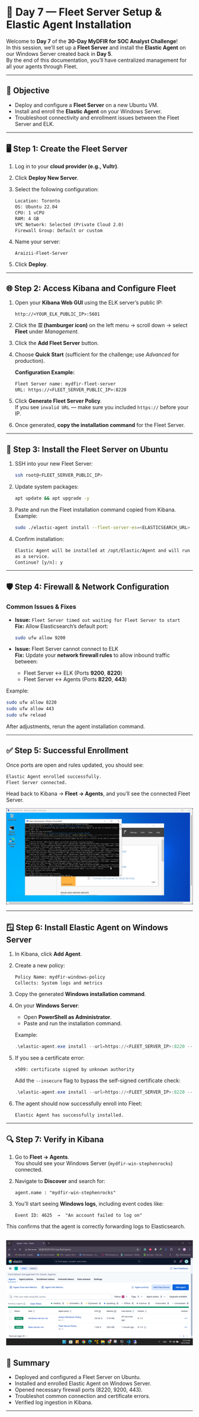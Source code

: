 # 🧠 Day 7 — Fleet Server Setup & Elastic Agent Installation

Welcome to **Day 7** of the **30-Day MyDFIR for SOC Analyst Challenge**!  
In this session, we’ll set up a **Fleet Server** and install the **Elastic Agent** on our Windows Server created back in **Day 5**.  
By the end of this documentation, you’ll have centralized management for all your agents through Fleet.

---

## 🚀 Objective

- Deploy and configure a **Fleet Server** on a new Ubuntu VM.  
- Install and enroll the **Elastic Agent** on your Windows Server.  
- Troubleshoot connectivity and enrollment issues between the Fleet Server and ELK.

---

## 🖥️ Step 1: Create the Fleet Server

1. Log in to your **cloud provider (e.g., Vultr)**.
2. Click **Deploy New Server**.
3. Select the following configuration:

   ```
   Location: Toronto  
   OS: Ubuntu 22.04  
   CPU: 1 vCPU  
   RAM: 4 GB  
   VPC Network: Selected (Private Cloud 2.0)  
   Firewall Group: Default or custom
   ```

4. Name your server:
   ```
   Araizii-Fleet-Server
   ```
5. Click **Deploy**.

---

## 🌐 Step 2: Access Kibana and Configure Fleet

1. Open your **Kibana Web GUI** using the ELK server’s public IP:
   ```
   http://<YOUR_ELK_PUBLIC_IP>:5601
   ```
2. Click the **☰ (hamburger icon)** on the left menu → scroll down → select **Fleet** under *Management*.
3. Click the **Add Fleet Server** button.
4. Choose **Quick Start** (sufficient for the challenge; use *Advanced* for production).

   **Configuration Example:**
   ```
   Fleet Server name: mydfir-fleet-server
   URL: https://<FLEET_SERVER_PUBLIC_IP>:8220
   ```

5. Click **Generate Fleet Server Policy**.  
   If you see `invalid URL` — make sure you included `https://` before your IP.

6. Once generated, **copy the installation command** for the Fleet Server.

---

## 🧩 Step 3: Install the Fleet Server on Ubuntu

1. SSH into your new Fleet Server:
   ```bash
   ssh root@<FLEET_SERVER_PUBLIC_IP>
   ```
2. Update system packages:
   ```bash
   apt update && apt upgrade -y
   ```
3. Paste and run the Fleet installation command copied from Kibana.  
   Example:
   ```bash
   sudo ./elastic-agent install --fleet-server-es=<ELASTICSEARCH_URL> --fleet-server-service-token=<TOKEN>
   ```

4. Confirm installation:
   ```
   Elastic Agent will be installed at /opt/Elastic/Agent and will run as a service.
   Continue? [y/n]: y
   ```

---

## 🛡️ Step 4: Firewall & Network Configuration

### Common Issues & Fixes

- **Issue:** `Fleet Server timed out waiting for Fleet Server to start`  
  **Fix:** Allow Elasticsearch’s default port:
  ```bash
  sudo ufw allow 9200
  ```

- **Issue:** Fleet Server cannot connect to ELK  
  **Fix:** Update your **network firewall rules** to allow inbound traffic between:
  - Fleet Server ↔ ELK (Ports **9200**, **8220**)
  - Fleet Server ↔ Agents (Ports **8220**, **443**)

Example:
```bash
sudo ufw allow 8220
sudo ufw allow 443
sudo ufw reload
```

After adjustments, rerun the agent installation command.

---

## ✅ Step 5: Successful Enrollment

Once ports are open and rules updated, you should see:

```
Elastic Agent enrolled successfully.
Fleet Server connected.
```

Head back to Kibana → **Fleet → Agents**, and you’ll see the connected Fleet Server.

![Fleet-server](../images/fleet-server.png)

---

## 🪟 Step 6: Install Elastic Agent on Windows Server

1. In Kibana, click **Add Agent**.
2. Create a new policy:
   ```
   Policy Name: mydfir-windows-policy
   Collects: System logs and metrics
   ```
3. Copy the generated **Windows installation command**.

4. On your **Windows Server**:
   - Open **PowerShell as Administrator**.
   - Paste and run the installation command.

   Example:
   ```powershell
   .\elastic-agent.exe install --url=https://<FLEET_SERVER_IP>:8220 --enrollment-token=<TOKEN>
   ```

5. If you see a certificate error:
   ```
   x509: certificate signed by unknown authority
   ```
   Add the `--insecure` flag to bypass the self-signed certificate check:
   ```powershell
   .\elastic-agent.exe install --url=https://<FLEET_SERVER_IP>:8220 --enrollment-token=<TOKEN> --insecure
   ```

6. The agent should now successfully enroll into Fleet:
   ```
   Elastic Agent has successfully installed.
   ```

---

## 🔍 Step 7: Verify in Kibana

1. Go to **Fleet → Agents**.  
   You should see your Windows Server (`mydfir-win-stephenrocks`) connected.

2. Navigate to **Discover** and search for:
   ```
   agent.name : "mydfir-win-stephenrocks"
   ```
3. You’ll start seeing **Windows logs**, including event codes like:

   ```
   Event ID: 4625  →  "An account failed to log on"
   ```

This confirms that the agent is correctly forwarding logs to Elasticsearch.

![Fleet-server-policy](../images/fleet-server-policy.png)
---

## 🧠 Summary

- Deployed and configured a Fleet Server on Ubuntu.  
- Installed and enrolled Elastic Agent on Windows Server.  
- Opened necessary firewall ports (8220, 9200, 443).  
- Troubleshot common connection and certificate errors.  
- Verified log ingestion in Kibana.

---
